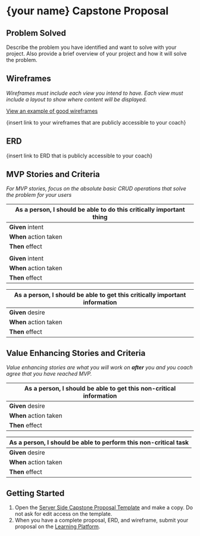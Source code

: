 # {your name} Capstone Proposal

## Problem Solved

Describe the problem you have identified and want to solve with your project. Also provide a brief overview of your project and how it will solve the problem.

## Wireframes

_Wireframes must include each view you intend to have. Each view must include a layout to show where content will be displayed._

[View an example of good wireframes](./images/capstone-wireframe-example.png)

{insert link to your wireframes that are publicly accessible to your coach}

## ERD

{insert link to ERD that is publicly accessible to your coach}

## MVP Stories and Criteria

_For MVP stories, focus on the absolute basic CRUD operations that solve the problem for your users_

| As a person, I should be able to do this critically important thing  |
| --- |
| **Given** intent |
| **When** action taken |
| **Then** effect |
|   |
| **Given** intent |
| **When** action taken |
| **Then** effect |

| As a person, I should be able to get this critically important information  |
| --- |
| **Given** desire |
| **When** action taken |
| **Then** effect |

## Value Enhancing Stories and Criteria

_Value enhancing stories are what you will work on **after** you and you coach agree that you have reached MVP._

| As a person, I should be able to get this non-critical information  |
| --- |
| **Given** desire |
| **When** action taken |
| **Then** effect |

| As a person, I should be able to perform this non-critical task  |
| --- |
| **Given** desire |
| **When** action taken |
| **Then** effect |

## Getting Started

1. Open the [Server Side Capstone Proposal Template](https://docs.google.com/document/d/1FGMU-wQqIciig0JhtOBBKOORSPCROUW0Y27w9io4qMg/edit?usp=sharing) and make a copy. Do not ask for edit access on the template.
2. When you have a complete proposal, ERD, and wireframe, submit your proposal on the [Learning Platform](https://learning.nss.team/).